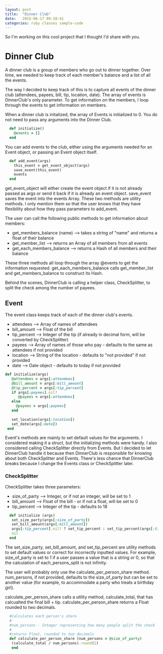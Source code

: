```yaml
---
layout: post
title:  "Dinner Club"
date:   2015-06-17 09:10:41
categories: ruby classes sample-code
---
```


So I'm working on this cool project that I thought I'd share with you.

# Dinner Club

A dinner club is a group of members who go out to dinner together.  Over time, we needed to keep track of each member's balance and a list of all the events.

The way I decided to keep track of this is to capture all events of the dinner club (attendees, payees, bill, tip, location, date).  The array of events is DinnerClub's only parameter.  To get information on the members, I loop through the events to get information on members.

When a dinner club is initalized, the array of Events is initialized to 0.  You do not need to pass any arguments into the Dinner Club.

```ruby
  def initialize()
    @events = []
  end
```

You can add events to the club, either using the arguments needed for an Event object, or passing an Event object itself.
```ruby
  def add_event(args)
    this_event = get_event_object(args)
    save_event(this_event)
    events
  end
```
get_event_object will either create the event object if it is not already passed as args or send it back if it is already an event object.
save_event saves the event into the events Array.
These two methods are utility methods.  I only mention them so that the user knows that they have flexibility about how they pass parameters to add_event.

The user can call the following public methods to get information about members:
 - get_members_balance (name)     --> takes a string of "name" and returns a float of their balance
 - get_member_list                --> returns an Array of all members from all events
 - get_each_members_balance       --> returns a Hash of all members and their balance 
 
These three methods all loop through the array @events to get the information requested.  get_each_members_balance calls get_member_list and get_members_balance to construct its Hash.

Behind the scenes, DinnerClub is calling a helper class, CheckSplitter, to split the check among the number of payees.

## Event

The event class keeps track of each of the dinner club's events.
- attendees     --> Array of names of attendees
- bill_amount   --> Float of the bill
- tip_percent   --> Integer of the tip (if already in decimal form, will be converted by CheckSplitter)
- payees        --> Array of names of those who pay - defaults to the same as attendees if not provided
- location      --> String of the location  - defaults to "not provided" if not provided
- date          --> Date object - defaults to today if not provided

```ruby
def initialize(args)
   @attendees = args[:attendees]
   @bill_amount = args[:bill_amount]
   @tip_percent = args[:tip_percent]
   if args[:payees].nil?
      @payees = args[:attendees]
   else
     @payees = args[:payees]
   end
   
   set_location(args[:location])
   set_date(args[:date])
 end
```
 
Event's methods are mainly to set default values for the arguments.  I considered making it a struct, but the initializing methods were handy.  I also considered calling CheckSplitter directly from Events.  But I decided to let DinnerClub handle it because then DinnerClub is responsible for knowing about both CheckSplitter and Events.  There's less chance that DinnerClub breaks because I change the Events class or CheckSplitter later.

### CheckSplitter

CheckSplitter takes three parameters:
- size_of_party --> Integer, or if not an integer, will be set to 1
- bill_amount   --> Float of the bill - or if not a float, will be set to 0
- tip_percent   --> Integer of the tip - defaults to 18

```ruby
  def initialize (args)
   set_size_party(args[:size_of_party])
   set_bill_amount(args[:bill_amount])
   args[:tip_percent].nil? ? set_tip_percent : set_tip_percent(args[:tip_percent])
   nil
  end
```

The set_size_party, set_bill_amount, and set_tip_percent are utility methods to set default values or correct for incorrectly inputted values.  For example, size_of_party is set to 1 if a user passes a value that is a string or 0, so that the calculation of each_persons_split is not infinity.

The user will probably only use the calculate_per_person_share method.  num_persons, if not provided, defaults to the size_of_party but can be set to another value (for example, to accommodate a party who treats a birthday girl).  

calculate_per_person_share calls a utility method, calculate_total, that has calcualted the final bill + tip.  calculate_per_person_share returns a Float rounded to two decimals.

```ruby
  #Calculates each person's share
  #
  #num_persons - Integer representing how many people split the check
  #
  #returns Float, rounded to two decimals
  def calculate_per_person_share (num_persons = @size_of_party)
   (calculate_total / num_persons).round(2)
   end
```